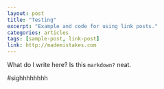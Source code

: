 ```yaml
---
layout: post
title: "Testing"
excerpt: "Example and code for using link posts."
categories: articles
tags: [sample-post, link-post]
link: http://mademistakes.com  
---
```


What do I write here? Is this `markdown?` neat.

#sighhhhhhhh
